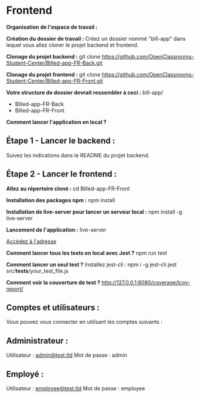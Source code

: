 # Frontend

**Organisation de l'espace de travail :**

**Création du dossier de travail :**
Créez un dossier nommé "bill-app" dans lequel vous allez cloner le projet backend et frontend.

**Clonage du projet backend :**
git clone https://github.com/OpenClassrooms-Student-Center/Billed-app-FR-Back.git

**Clonage du projet frontend :**
git clone https://github.com/OpenClassrooms-Student-Center/Billed-app-FR-Front.git

**Votre structure de dossier devrait ressembler à ceci :**
bill-app/

- Billed-app-FR-Back
- Billed-app-FR-Front

**Comment lancer l'application en local ?**

## Étape 1 - Lancer le backend :

Suivez les indications dans le README du projet backend.

## Étape 2 - Lancer le frontend :

**Allez au répertoire cloné :**
cd Billed-app-FR-Front

**Installation des packages npm :**
npm install

**Installation de live-server pour lancer un serveur local :**
npm install -g live-server

**Lancement de l'application :**
live-server

[Accédez à l'adresse](http://127.0.0.1:8080/)

**Comment lancer tous les tests en local avec Jest ?**
npm run test

**Comment lancer un seul test ?**
Installez jest-cli :
npm i -g jest-cli
jest src/**tests**/your_test_file.js

**Comment voir la couverture de test ?**
http://127.0.0.1:8080/coverage/lcov-report/

## Comptes et utilisateurs :

Vous pouvez vous connecter en utilisant les comptes suivants :

## Administrateur :

Utilisateur : admin@test.tld
Mot de passe : admin

## Employé :

Utilisateur : employee@test.tld
Mot de passe : employee
